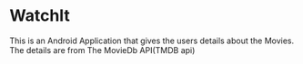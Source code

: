 # WatchIt
This is an Android Application that gives the users details about the Movies.
The details are from The MovieDb API(TMDB api)
